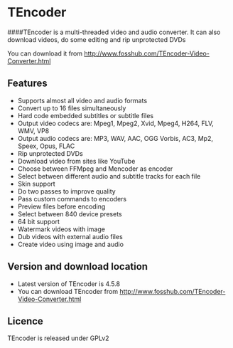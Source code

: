 TEncoder
=========

####TEncoder is a multi-threaded video and audio converter. It can also download videos, do some editing and rip unprotected DVDs

You can download it from http://www.fosshub.com/TEncoder-Video-Converter.html

Features
----
* Supports almost all video and audio formats
* Convert up to 16 files simultaneously
* Hard code embedded subtitles or subtitle files
* Output video codecs are: Mpeg1, Mpeg2, Xvid, Mpeg4, H264, FLV, WMV, VP8
* Output audio codecs are: MP3, WAV, AAC, OGG Vorbis, AC3, Mp2, Speex, Opus, FLAC
* Rip unprotected DVDs
* Download video from sites like YouTube
* Choose between FFMpeg and Mencoder as encoder
* Select between different audio and subtitle tracks for each file
* Skin support
* Do two passes to improve quality
* Pass custom commands to encoders
* Preview files before encoding
* Select between 840 device presets
* 64 bit support
* Watermark videos with image
* Dub videos with external audio files
* Create video using image and audio

Version and download location
---
* Latest version of TEncoder is 4.5.8
* You can download TEncoder from http://www.fosshub.com/TEncoder-Video-Converter.html

Licence
---
TEncoder is released under GPLv2
